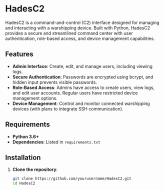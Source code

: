 # HadesC2

HadesC2 is a command-and-control (C2) interface designed for managing and interacting with a warshipping device. Built with Python, HadesC2 provides a secure and streamlined command center with user authentication, role-based access, and device management capabilities.

## Features

- **Admin Interface**: Create, edit, and manage users, including viewing logs.
- **Secure Authentication**: Passwords are encrypted using bcrypt, and hidden input prevents visible passwords.
- **Role-Based Access**: Admins have access to create users, view logs, and edit user accounts. Regular users have restricted device management options.
- **Device Management**: Control and monitor connected warshipping devices (with plans to integrate SSH communication).

## Requirements

- **Python 3.6+**
- **Dependencies**: Listed in `requirements.txt`

## Installation

1. **Clone the repository**:
   ```bash
   git clone https://github.com/yourusername/HadesC2.git
   cd HadesC2
